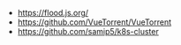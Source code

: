 * https://flood.js.org/
* https://github.com/VueTorrent/VueTorrent
* https://github.com/samip5/k8s-cluster

